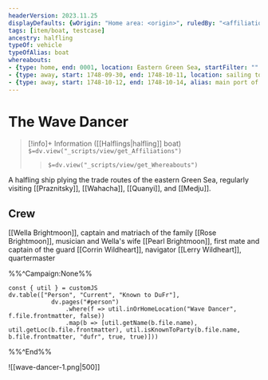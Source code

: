 ```yaml
---
headerVersion: 2023.11.25
displayDefaults: {wOrigin: "Home area: <origin>", ruledBy: "<affiliationtitle:t>: <name> <(of )primary>" }
tags: [item/boat, testcase]
ancestry: halfling
typeOf: vehicle
typeOfAlias: boat
whereabouts: 
- {type: home, end: 0001, location: Eastern Green Sea, startFilter: "" }
- {type: away, start: 1748-09-30, end: 1748-10-11, location: sailing to Wahacha, startFilter: "2" }
- {type: away, start: 1748-10-12, end: 1748-10-14, alias: main port of Wacahca, location: Wahacha, linkText: moored in, startFilter: "2" }
---
```

# The Wave Dancer
>[!info]+ Information
> ([[Halflings|halfling]] boat)
> `$=dv.view("_scripts/view/get_Affiliations")`
>> `$=dv.view("_scripts/view/get_Whereabouts")`

A halfling ship plying the trade routes of the eastern Green Sea, regularly visiting [[Praznitsky]], [[Wahacha]], [[Quanyi]], and [[Medju]].  
## Crew
[[Wella Brightmoon]], captain and matriach of the family
[[Rose Brightmoon]], musician and Wella's wife
[[Pearl Brightmoon]], first mate and captain of the guard
[[Corrin Wildheart]], navigator
[[Lerry Wildheart]], quartermaster

%%^Campaign:None%%
```dataviewjs
const { util } = customJS
dv.table(["Person", "Current", "Known to DuFr"], 
			dv.pages("#person")
				.where(f => util.inOrHomeLocation("Wave Dancer", f.file.frontmatter, false))
				.map(b => [util.getName(b.file.name), util.getLoc(b.file.frontmatter), util.isKnownToParty(b.file.name, b.file.frontmatter, "dufr", true, true)]))
```
%%^End%%

![[wave-dancer-1.png|500]]

